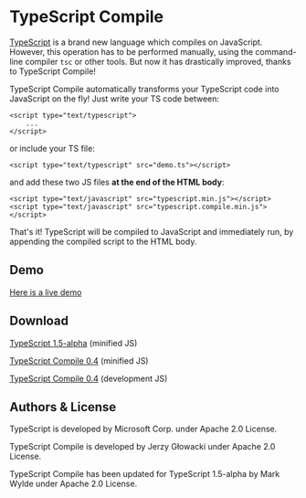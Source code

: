TypeScript Compile
==================

[TypeScript](http://www.typescriptlang.org) is a brand new language which compiles on JavaScript. However, this operation has to be performed manually, using the command-line compiler `tsc` or other tools. But now it has drastically improved, thanks to TypeScript Compile!

TypeScript Compile automatically transforms your TypeScript code into JavaScript on the fly! Just write your TS code between:

    <script type="text/typescript">
        ...
    </script>

or include your TS file:

    <script type="text/typescript" src="demo.ts"></script>

and add these two JS files **at the end of the HTML body**:

    <script type="text/javascript" src="typescript.min.js"></script>
    <script type="text/javascript" src="typescript.compile.min.js"></script>

That's it! TypeScript will be compiled to JavaScript and immediately run, by appending the compiled script to the HTML body. 


Demo
----

[Here is a live demo](http://www.markwylde.co.uk/typescript-compile/demo/demo.html)


Download
--------

[TypeScript 1.5-alpha](https://github.com/markwylde/typescript-compile/blob/master/js/typescript.js) (minified JS)

[TypeScript Compile 0.4](https://github.com/markwylde/typescript-compile/blob/master/js/typescript.compile.min.js) (minified JS)

[TypeScript Compile 0.4](https://github.com/markwylde/typescript-compile/blob/master/js/typescript.compile.js) (development JS)


Authors & License
----------------

TypeScript is developed by Microsoft Corp. under Apache 2.0 License.

TypeScript Compile is developed by Jerzy Głowacki under Apache 2.0 License.

TypeScript Compile has been updated for TypeScript 1.5-alpha by Mark Wylde under Apache 2.0 License.